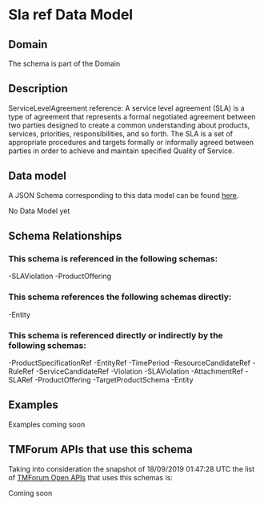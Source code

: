 # Sla ref Data Model

## Domain

The  schema is part of the  Domain

## Description

ServiceLevelAgreement reference: A service level agreement (SLA) is a type of agreement that represents a formal negotiated agreement between two parties designed to create a common understanding about products, services, priorities, responsibilities, and so forth. The SLA is a set of appropriate procedures and targets formally or informally agreed between parties in order to achieve and maintain specified Quality of Service.

## Data model

A JSON Schema corresponding to this data model can be found
[here](https://github.com/tmforum-rand/schemas/blob/master/EngagedParty/SLARef.schema.json).

No Data Model yet

## Schema Relationships

### This schema is referenced in the following schemas:

-SLAViolation
-ProductOffering

### This schema references the following schemas directly:

-Entity

### This schema is referenced directly or indirectly by the following schemas:

-ProductSpecificationRef
-EntityRef
-TimePeriod
-ResourceCandidateRef
-RuleRef
-ServiceCandidateRef
-Violation
-SLAViolation
-AttachmentRef
-SLARef
-ProductOffering
-TargetProductSchema
-Entity



## Examples

Examples coming soon

## TMForum APIs that use this schema

Taking into consideration the snapshot of 18/09/2019 01:47:28 UTC the list of [TMForum Open APIs](https://www.tmforum.org/open-apis/) that uses this schemas is:

Coming soon
